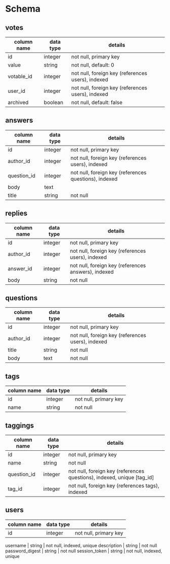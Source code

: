# Schema

## votes
column name | data type | details
------------|-----------|-----------------------
id          | integer   | not null, primary key
value       | string    | not null, default: 0
votable_id  | integer   | not null, foreign key (references users), indexed
user_id     | integer   | not null, foreign key (references users), indexed
archived    | boolean   | not null, default: false

## answers
column name | data type | details
------------|-----------|-----------------------
id          | integer   | not null, primary key
author_id   | integer   | not null, foreign key (references users), indexed
question_id | integer   | not null, foreign key (references questions), indexed
body        | text      |
title       | string    | not null

## replies
column name | data type | details
------------|-----------|-----------------------
id          | integer   | not null, primary key
author_id   | integer   | not null, foreign key (references users), indexed
answer_id   | integer   | not null, foreign key (references answers), indexed
body        | string    | not null

## questions
column name | data type | details
------------|-----------|-----------------------
id          | integer   | not null, primary key
author_id   | integer   | not null, foreign key (references users), indexed
title       | string    | not null
body        | text      | not null

## tags
column name | data type | details
------------|-----------|-----------------------
id          | integer   | not null, primary key
name        | string    | not null

## taggings
column name | data type | details
------------|-----------|-----------------------
id          | integer   | not null, primary key
name        | string    | not null
question_id | integer   | not null, foreign key (references questions), indexed, unique [tag_id]
tag_id      | integer   | not null, foreign key (references tags), indexed

## users
column name     | data type | details
----------------|-----------|-----------------------
id              | integer   | not null, primary key

username        | string    | not null, indexed, unique
description     | string    | not null
password_digest | string    | not null
session_token   | string    | not null, indexed, unique
